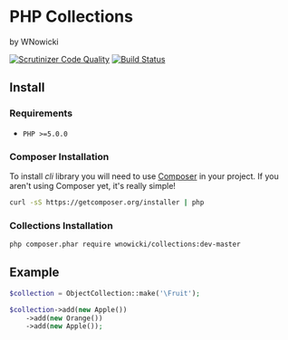 # PHP Collections
by WNowicki

[![Scrutinizer Code Quality](https://scrutinizer-ci.com/g/wnowicki/collections/badges/quality-score.png?b=master)](https://scrutinizer-ci.com/g/wnowicki/collections/?branch=master)
[![Build Status](https://scrutinizer-ci.com/g/wnowicki/collections/badges/build.png?b=master)](https://scrutinizer-ci.com/g/wnowicki/collections/build-status/master)

## Install

### Requirements
- `PHP >=5.0.0`

### Composer Installation
To install *cli* library you will need to use [Composer](http://getcomposer.org/) in your project. If you aren't using Composer yet, it's really simple!
```bash
curl -sS https://getcomposer.org/installer | php
```

### Collections Installation
```bash
php composer.phar require wnowicki/collections:dev-master
```

## Example

```php
$collection = ObjectCollection::make('\Fruit');

$collection->add(new Apple())
    ->add(new Orange())
    ->add(new Apple());
```
